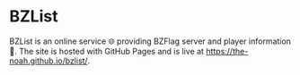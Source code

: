 # BZList

BZList is an online service 🌐 providing BZFlag server and player information 📖. The site is hosted with GitHub Pages and is live at https://the-noah.github.io/bzlist/.
